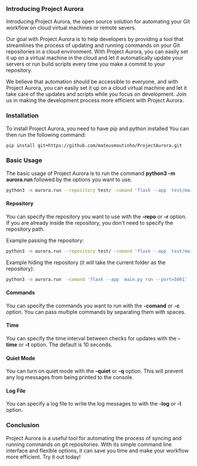 ### Introducing Project Aurora
Introducing Project Aurora, the open source solution for automating your Git workflow on cloud virtual machines or remote severs.

Our goal with Project Aurora is to help developers by providing a tool that streamlines the process of updating and running commands on your Git repositories in a cloud environment. With Project Aurora, you can easily set it up on a virtual machine in the cloud and let it automatically update your servers or run build scripts every time you make a commit to your repository.

We believe that automation should be accessible to everyone, and with Project Aurora, you can easily set it up on a cloud virtual machine and let it take care of the updates and scripts while you focus on development. Join us in making the development process more efficient with Project Aurora.

### Installation
To install Project Aurora, you need to have pip and python installed
You can then run the following command:

~~~~bash
pip install git+https://github.com/mateusmoutinho/ProjectAurora.git
~~~~
### Basic Usage
The basic usage of Project Aurora is to run the command **python3 -m aurora.run** followed by the options you want to use.

~~~~bash 
python3 -m aurora.run --repository test/ -comand 'flask --app  test/main.py run --port=5001'
~~~~
#### Repository
You can specify the repository you want to use with the **-repo** or **-r** option. If you are already inside the repository, you don't need to specify the repository path.

Example passing the repository:
~~~~bash 
python3 -m aurora.run --repository test/ -comand 'flask --app  test/main.py run --port=5001'
~~~~

Example hiding the repository (it will take the current folder as the repository):
~~~~bash 
python3 -m aurora.run  -comand 'flask --app  main.py run --port=5001'
~~~~

#### Commands
You can specify the commands you want to run with the **-comand** or **-c** option. You can pass multiple commands by separating them with spaces.




#### Time
You can specify the time interval between checks for updates with the **-time** or **-t** option. The default is 10 seconds.

#### Quiet Mode
You can turn on quiet mode with the **-quiet** or **-q** option. This will prevent any log messages from being printed to the console.

#### Log File
You can specify a log file to write the log messages to with the **-log** or **-l** option.


### Conclusion
Project Aurora is a useful tool for automating the process of syncing and running commands on git repositories. With its simple command line interface and flexible options, it can save you time and make your workflow more efficient. Try it out today!